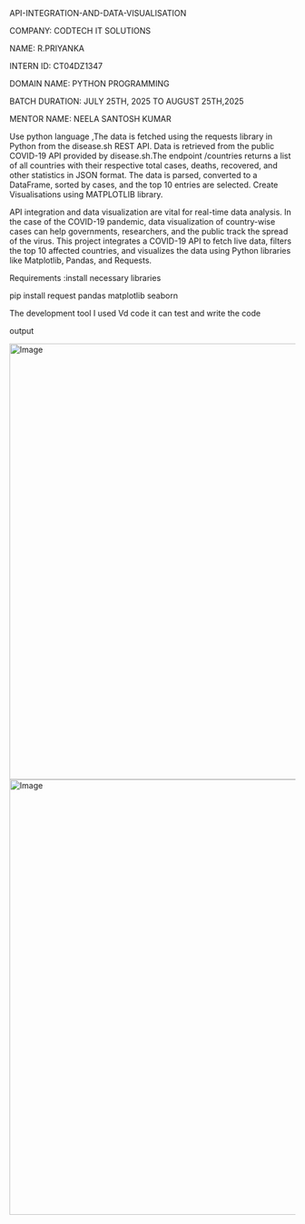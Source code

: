 API-INTEGRATION-AND-DATA-VISUALISATION

COMPANY:  CODTECH IT SOLUTIONS

NAME: R.PRIYANKA

INTERN ID: CT04DZ1347

DOMAIN NAME: PYTHON PROGRAMMING 

BATCH DURATION: JULY 25TH, 2025 TO AUGUST 25TH,2025

MENTOR NAME:  NEELA SANTOSH KUMAR

Use python language ,The data is fetched using the requests library in Python from the disease.sh REST API. Data is retrieved from the public COVID-19 API provided by disease.sh.The endpoint /countries returns a list of all countries with their respective total cases, deaths, recovered, and other statistics in JSON format. The data is parsed, converted to a DataFrame, sorted by cases, and the top 10 entries are selected. Create Visualisations using MATPLOTLIB  library.

API integration and data visualization are vital for real-time data analysis. In the case of the COVID-19 pandemic, data visualization of country-wise cases can help governments, researchers, and the public track the spread of the virus. This project integrates a COVID-19 API to fetch live data, filters the top 10 affected countries, and visualizes the data using Python libraries like Matplotlib, Pandas, and Requests.

Requirements :install necessary libraries

pip install request pandas matplotlib seaborn

The development tool I used Vd code it can test and write the code

output

<img width="1364" height="767" alt="Image" src="https://github.com/user-attachments/assets/9326579e-2a7a-4f3b-b099-091ab8580e7c" />

<img width="1365" height="766" alt="Image" src="https://github.com/user-attachments/assets/55c1832b-5e03-4261-ae28-ff4a4221415d" />



